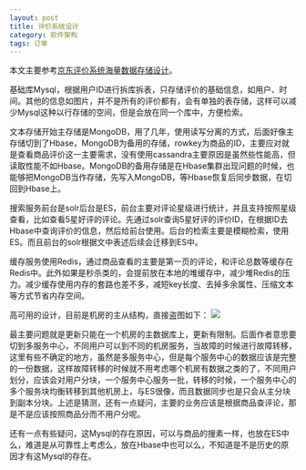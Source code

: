 ```yaml
---
layout: post
title: 评价系统设计
category: 软件架构
tags: 订单
---
```


本文主要参考[京东评价系统海量数据存储设计](http://mp.weixin.qq.com/s/X5dsgH5JpmETDjw_UEn7ww)。

基础库Mysql，根据用户ID进行拆库拆表，只存储评价的基础信息，如用户、时间。其他的信息如图片，并不是所有的评价都有，会有单独的表存储，这样可以减少Mysql这种以行存储的空间，但是会放在同一个库中，方便检索。

文本存储开始主存储是MongoDB，用了几年，使用读写分离的方式，后面好像主存储切到了Hbase，MongoDB为备用的存储，rowkey为商品的ID，主要应对就是查看商品评价这一主要需求，没有使用cassandra主要原因是虽然些性能高，但读取性能不如Hbase。MongoDB的备用存储是在Hbase集群出现问题的时候，也能够把MongoDB当作存储，先写入MongoDB，等Hbase恢复后同步数据，在切回到Hbase上。

搜索服务前台是solr后台是ES，前台主要对评论星级进行统计，并且支持按照星级查看，比如查看5星好评的评论。先通过solr查询5星好评的评价ID，在根据ID去Hbase中查询评价的信息，然后给前台使用。后台的检索主要是模糊检索，使用ES。而且前台的solr根据文中表述后续会迁移到ES中。

缓存服务使用Redis，通过商品查看的主要是第一页的评论，和评论总数等缓存在Redis中。此外如果是秒杀类的，会提前放在本地的堆缓存中，减少堆Redis的压力。减少缓存使用内存的套路也差不多，减短key长度、去掉多余属性、压缩文本等方式节省内存空间。

高可用的设计，目前是机房的主从结构，直接盗图如下：
<img src="http://mmbiz.qpic.cn/mmbiz/G38RbhwficleicaLpajR8pibXM3ZdjjthLbeM5spP3Y2pcKw4YUNib3CoD0xl5oPTSYq9FDI8M3Y4v2ENax7fyOmQA/640?wx_fmt=jpeg&tp=webp&wxfrom=5&wx_lazy=1" />

最主要问题就是更新只能在一个机房的主数据库上，更新有限制。后面作者意思要切到多服务中心，不同用户可以到不同的机房服务，当故障的时候进行故障转移，这里有些不确定的地方，虽然是多服务中心，但是每个服务中心的数据应该是完整的一份数据，这样故障转移的时候就不用考虑哪个机房有数据之类的了，不同用户划分，应该会对用户分块，一个服务中心服务一批，转移的时候，一个服务中心的多个服务块均衡转移到其他机房上，与ES很像，而且数据同步也是只会从主分块到副本分块。上述是猜测，还有一点疑问，主要的业务应该是根据商品查评论，那是不是应该按照商品分而不用户分呢。

还有一点有些疑问，这Mysql的存在原因，可以与商品的搜素一样，也放在ES中么，难道是从可靠性上考虑么，放在Hbase中也可以么，不知道是不是历史的原因才有这Mysql的存在。
